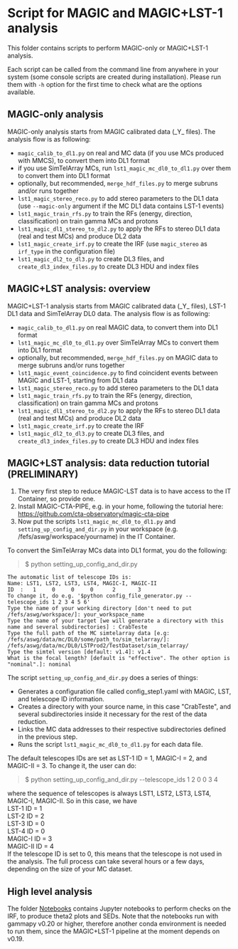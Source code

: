 # Script for MAGIC and MAGIC+LST-1 analysis

This folder contains scripts to perform MAGIC-only or MAGIC+LST-1 analysis.

Each script can be called from the command line from anywhere in your system (some console scripts are created during installation). Please run them with `-h` option for the first time to check what are the options available.

## MAGIC-only analysis

MAGIC-only analysis starts from MAGIC calibrated data (\_Y\_ files). The analysis flow is as following:

- `magic_calib_to_dl1.py` on real and MC data (if you use MCs produced with MMCS), to convert them into DL1 format
- if you use SimTelArray MCs, run `lst1_magic_mc_dl0_to_dl1.py` over them to convert them into DL1 format
- optionally, but recommended, `merge_hdf_files.py` to merge subruns and/or runs together
- `lst1_magic_stereo_reco.py` to add stereo parameters to the DL1 data (use `--magic-only` argument if the MC DL1 data contains LST-1 events)
- `lst1_magic_train_rfs.py` to train the RFs (energy, direction, classification) on train gamma MCs and protons
- `lst1_magic_dl1_stereo_to_dl2.py` to apply the RFs to stereo DL1 data (real and test MCs) and produce DL2 data
- `lst1_magic_create_irf.py` to create the IRF (use `magic_stereo` as `irf_type` in the configuration file)
- `lst1_magic_dl2_to_dl3.py` to create DL3 files, and `create_dl3_index_files.py` to create DL3 HDU and index files

## MAGIC+LST analysis: overview

MAGIC+LST-1 analysis starts from MAGIC calibrated data (\_Y\_ files), LST-1 DL1 data and SimTelArray DL0 data. The analysis flow is as following:

- `magic_calib_to_dl1.py` on real MAGIC data, to convert them into DL1 format
- `lst1_magic_mc_dl0_to_dl1.py` over SimTelArray MCs to convert them into DL1 format
- optionally, but recommended, `merge_hdf_files.py` on MAGIC data to merge subruns and/or runs together
- `lst1_magic_event_coincidence.py` to find coincident events between MAGIC and LST-1, starting from DL1 data
- `lst1_magic_stereo_reco.py` to add stereo parameters to the DL1 data
- `lst1_magic_train_rfs.py` to train the RFs (energy, direction, classification) on train gamma MCs and protons
- `lst1_magic_dl1_stereo_to_dl2.py` to apply the RFs to stereo DL1 data (real and test MCs) and produce DL2 data
- `lst1_magic_create_irf.py` to create the IRF
- `lst1_magic_dl2_to_dl3.py` to create DL3 files, and `create_dl3_index_files.py` to create DL3 HDU and index files

## MAGIC+LST analysis: data reduction tutorial (PRELIMINARY)

1) The very first step to reduce MAGIC-LST data is to have access to the IT Container, so provide one.
2) Install MAGIC-CTA-PIPE, e.g. in your home, following the tutorial here: https://github.com/cta-observatory/magic-cta-pipe
3) Now put the scripts `lst1_magic_mc_dl0_to_dl1.py` and `setting_up_config_and_dir.py` in your workspace (e.g. /fefs/aswg/workspace/yourname) in the IT Container. 

To convert the SimTelArray MCs data into DL1 format, you do the following:
> $ python setting_up_config_and_dir.py

```
The automatic list of telescope IDs is:
Name: LST1, LST2, LST3, LST4, MAGIC-I, MAGIC-II
ID  :   1     0     0     0      2       3
To change it, do e.g. '$python config_file_generator.py --telescope_ids 1 2 3 4 5 6'
Type the name of your working directory [don't need to put /fefs/aswg/workspace/]: your_workspace_name
Type the name of your target [we will generate a directory with this name and several subdirectories] : CrabTeste
Type the full path of the MC simtelarray data [e.g: /fefs/aswg/data/mc/DL0/some/path_to/sim_telarray/]: /fefs/aswg/data/mc/DL0/LSTProd2/TestDataset/sim_telarray/
Type the simtel version [default: v1.4]: v1.4
What is the focal length? [default is "effective". The other option is "nominal".]: nominal
```

The script `setting_up_config_and_dir.py` does a series of things:
- Generates a configuration file called config_step1.yaml with MAGIC, LST, and telescope ID information.
- Creates a directory with your source name, in this case "CrabTeste", and several subdirectories inside it necessary for the rest of the data reduction.
- Links the MC data addresses to their respective subdirectories defined in the previous step.
- Runs the script `lst1_magic_mc_dl0_to_dl1.py` for each data file.

The default telescopes IDs are set as LST-1 ID = 1, MAGIC-I = 2, and MAGIC-II = 3. To change it, the user can do:
> $ python setting_up_config_and_dir.py --telescope_ids 1 2 0 0 3 4

where the sequence of telescopes is always LST1, LST2, LST3, LST4, MAGIC-I, MAGIC-II. So in this case, we have  
LST-1 ID = 1  
LST-2 ID = 2  
LST-3 ID = 0  
LST-4 ID = 0  
MAGIC-I ID = 3  
MAGIC-II ID = 4  
If the telescope ID is set to 0, this means that the telescope is not used in the analysis.
The full process can take several hours or a few days, depending on the size of your MC dataset.


## High level analysis

The folder [Notebooks](https://github.com/cta-observatory/magic-cta-pipe/tree/master/notebooks) contains Jupyter notebooks to perform checks on the IRF, to produce theta2 plots and SEDs. Note that the notebooks run with gammapy v0.20 or higher, therefore another conda environment is needed to run them, since the MAGIC+LST-1 pipeline at the moment depends on v0.19.
